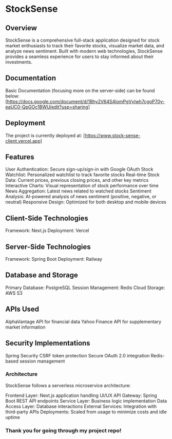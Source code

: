 # StockSense #

## Overview ##
StockSense is a comprehensive full-stack application designed for stock market enthusiasts to track their favorite stocks, visualize market data, and analyze news sentiment. Built with modern web technologies, StockSense provides a seamless experience for users to stay informed about their investments.

## Documentation ##
Basic Documentation (focusing more on the server-side) can be found below:
[https://docs.google.com/document/d/1Bhy2V64S4IomPgVylwh7cgoP70y-eaUC0-QpGOc1BWU/edit?usp=sharing]

## Deployment ##
The project is currently deployed at: [https://www.stock-sense-client.vercel.app]

## Features ##

User Authentication: Secure sign-up/sign-in with Google OAuth
Stock Watchlist: Personalized watchlist to track favorite stocks
Real-time Stock Data: Current prices, previous closing prices, and other key metrics
Interactive Charts: Visual representation of stock performance over time
News Aggregation: Latest news related to watched stocks
Sentiment Analysis: AI-powered analysis of news sentiment (positive, negative, or neutral)
Responsive Design: Optimized for both desktop and mobile devices


## Client-Side Technologies ##
Framework: Next.js
Deployment: Vercel


## Server-Side Technologies ##
Framework: Spring Boot
Deployment: Railway


## Database and Storage ##
Primary Database: PostgreSQL
Session Management: Redis
Cloud Storage: AWS S3

## APIs Used ##
AlphaVantage API for financial data
Yahoo Finance API for supplementary market information

## Security Implementations ##
Spring Security
CSRF token protection
Secure OAuth 2.0 integration
Redis-based session management

### Architecture ###
StockSense follows a serverless microservice architecture:

Frontend Layer: Next.js application handling UI/UX
API Gateway: Spring Boot REST API endpoints
Service Layer: Business logic implementation
Data Access Layer: Database interactions
External Services: Integration with third-party APIs
Deployments: Scaled from usage to minimize costs and idle uptime

### Thank you for going through my project repo! ###
